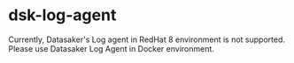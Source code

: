 # dsk-log-agent

Currently, Datasaker's Log agent in RedHat 8 environment is not supported. Please use Datasaker Log Agent in Docker environment.